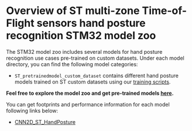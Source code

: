 # Overview of ST multi-zone Time-of-Flight sensors hand posture recognition STM32 model zoo

The STM32 model zoo includes several models for hand posture recognition use cases pre-trained on custom datasets. Under each model directory, you can find the following model categories:

- `ST_pretrainedmodel_custom_dataset` contains different hand posture models trained on ST custom datasets using our [training scripts](../src/config_file_examples/training_config.yaml). 

**Feel free to explore the model zoo and get pre-trained models [here](https://github.com/STMicroelectronics/stm32ai-modelzoo/tree/master/hand_posture/).**


You can get footprints and performance information for each model following links below:
- [CNN2D_ST_HandPosture](https://github.com/STMicroelectronics/stm32ai-modelzoo/blob/master/hand_posture/CNN2D_ST_HandPosture/README.md)
